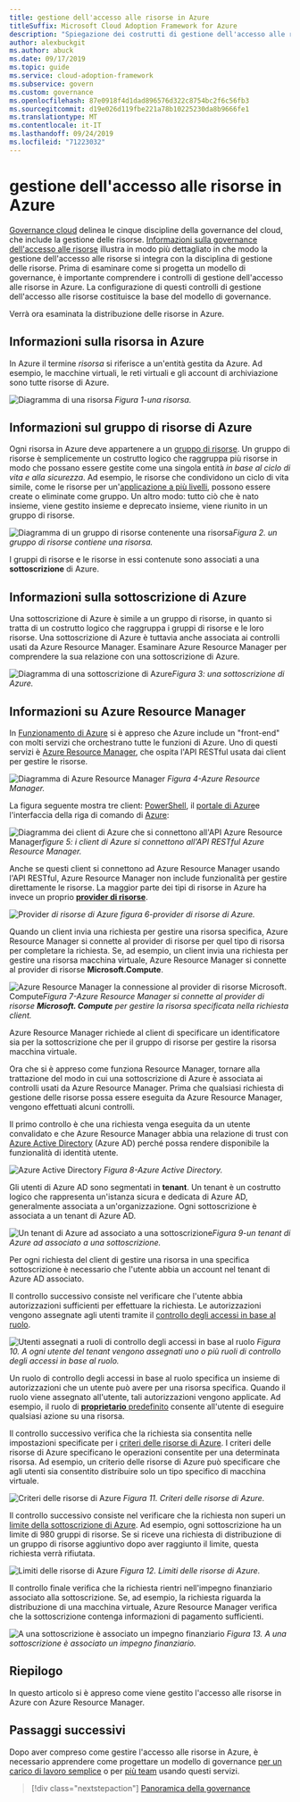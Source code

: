 ```yaml
---
title: gestione dell'accesso alle risorse in Azure
titleSuffix: Microsoft Cloud Adoption Framework for Azure
description: "Spiegazione dei costrutti di gestione dell'accesso alle risorse in Azure: Azure Resource Manager, sottoscrizioni, gruppi di risorse e risorse"
author: alexbuckgit
ms.author: abuck
ms.date: 09/17/2019
ms.topic: guide
ms.service: cloud-adoption-framework
ms.subservice: govern
ms.custom: governance
ms.openlocfilehash: 87e0918f4d1dad896576d322c8754bc2f6c56fb3
ms.sourcegitcommit: d19e026d119fbe221a78b10225230da8b9666fe1
ms.translationtype: MT
ms.contentlocale: it-IT
ms.lasthandoff: 09/24/2019
ms.locfileid: "71223032"
---
```

# <a name="resource-access-management-in-azure"></a>gestione dell'accesso alle risorse in Azure

[Governance cloud](../index.md) delinea le cinque discipline della governance del cloud, che include la gestione delle risorse. [Informazioni sulla governance dell'accesso alle risorse](./index.md) illustra in modo più dettagliato in che modo la gestione dell'accesso alle risorse si integra con la disciplina di gestione delle risorse. Prima di esaminare come si progetta un modello di governance, è importante comprendere i controlli di gestione dell'accesso alle risorse in Azure. La configurazione di questi controlli di gestione dell'accesso alle risorse costituisce la base del modello di governance.

Verrà ora esaminata la distribuzione delle risorse in Azure.

<!-- markdownlint-disable MD026 -->

## <a name="what-is-an-azure-resource"></a>Informazioni sulla risorsa in Azure

In Azure il termine _risorsa_ si riferisce a un'entità gestita da Azure. Ad esempio, le macchine virtuali, le reti virtuali e gli account di archiviazione sono tutte risorse di Azure.

![Diagramma di una risorsa](../../_images/govern/design/governance-1-9.png)
*Figura 1-una risorsa.*

## <a name="what-is-an-azure-resource-group"></a>Informazioni sul gruppo di risorse di Azure

Ogni risorsa in Azure deve appartenere a un [gruppo di risorse](https://docs.microsoft.com/azure/azure-resource-manager/resource-group-overview#resource-groups). Un gruppo di risorse è semplicemente un costrutto logico che raggruppa più risorse in modo che possano essere gestite come una singola entità _in base al ciclo di vita e alla sicurezza_. Ad esempio, le risorse che condividono un ciclo di vita simile, come le risorse per un'[applicazione a più livelli](https://docs.microsoft.com/azure/architecture/guide/architecture-styles/n-tier), possono essere create o eliminate come gruppo. Un altro modo: tutto ciò che è nato insieme, viene gestito insieme e deprecato insieme, viene riunito in un gruppo di risorse.

![Diagramma di un gruppo di risorse contenente una](../../_images/govern/design/governance-1-10.png)
risorsa*Figura 2. un gruppo di risorse contiene una risorsa.*

I gruppi di risorse e le risorse in essi contenute sono associati a una **sottoscrizione** di Azure.

## <a name="what-is-an-azure-subscription"></a>Informazioni sulla sottoscrizione di Azure

Una sottoscrizione di Azure è simile a un gruppo di risorse, in quanto si tratta di un costrutto logico che raggruppa i gruppi di risorse e le loro risorse. Una sottoscrizione di Azure è tuttavia anche associata ai controlli usati da Azure Resource Manager. Esaminare Azure Resource Manager per comprendere la sua relazione con una sottoscrizione di Azure.

![Diagramma di una sottoscrizione](../../_images/govern/design/governance-1-11.png)
di Azure*Figura 3: una sottoscrizione di Azure.*

## <a name="what-is-azure-resource-manager"></a>Informazioni su Azure Resource Manager

In [Funzionamento di Azure](../../getting-started/what-is-azure.md) si è appreso che Azure include un "front-end" con molti servizi che orchestrano tutte le funzioni di Azure. Uno di questi servizi è [Azure Resource Manager](https://docs.microsoft.com/azure/azure-resource-manager), che ospita l'API RESTful usata dai client per gestire le risorse.

![Diagramma di Azure Resource Manager](../../_images/govern/design/governance-1-12.png)
*Figura 4-Azure Resource Manager.*

La figura seguente mostra tre client: [PowerShell](https://docs.microsoft.com/powershell/azure/overview), il [portale di Azure](https://portal.azure.com)e l'interfaccia della riga di comando di [Azure](https://docs.microsoft.com/cli/azure):

![Diagramma dei client di Azure che si connettono all'API](../../_images/govern/design/governance-1-13.png)
Azure Resource Manager*figure 5: i client di Azure si connettono all'API RESTful Azure Resource Manager.*

Anche se questi client si connettono ad Azure Resource Manager usando l'API RESTful, Azure Resource Manager non include funzionalità per gestire direttamente le risorse. La maggior parte dei tipi di risorse in Azure ha invece un proprio [**provider di risorse**](https://docs.microsoft.com/azure/azure-resource-manager/resource-group-overview#terminology).

![Provider](../../_images/govern/design/governance-1-14.png)
*di risorse di Azure figura 6-provider di risorse di Azure.*

Quando un client invia una richiesta per gestire una risorsa specifica, Azure Resource Manager si connette al provider di risorse per quel tipo di risorsa per completare la richiesta. Se, ad esempio, un client invia una richiesta per gestire una risorsa macchina virtuale, Azure Resource Manager si connette al provider di risorse **Microsoft.Compute**.

![Azure Resource Manager la connessione al provider](../../_images/govern/design/governance-1-15.png)
di risorse Microsoft. Compute*Figura 7-Azure Resource Manager si connette al provider di risorse **Microsoft. Compute** per gestire la risorsa specificata nella richiesta client.*

Azure Resource Manager richiede al client di specificare un identificatore sia per la sottoscrizione che per il gruppo di risorse per gestire la risorsa macchina virtuale.

Ora che si è appreso come funziona Resource Manager, tornare alla trattazione del modo in cui una sottoscrizione di Azure è associata ai controlli usati da Azure Resource Manager. Prima che qualsiasi richiesta di gestione delle risorse possa essere eseguita da Azure Resource Manager, vengono effettuati alcuni controlli.

Il primo controllo è che una richiesta venga eseguita da un utente convalidato e che Azure Resource Manager abbia una relazione di trust con [Azure Active Directory](https://docs.microsoft.com/azure/active-directory) (Azure AD) perché possa rendere disponibile la funzionalità di identità utente.

![Azure Active Directory](../../_images/govern/design/governance-1-16.png)
*Figura 8-Azure Active Directory.*

Gli utenti di Azure AD sono segmentati in **tenant**. Un tenant è un costrutto logico che rappresenta un'istanza sicura e dedicata di Azure AD, generalmente associata a un'organizzazione. Ogni sottoscrizione è associata a un tenant di Azure AD.

![Un tenant di Azure ad associato a una](../../_images/govern/design/governance-1-17.png)
sottoscrizione*Figura 9-un tenant di Azure ad associato a una sottoscrizione.*

Per ogni richiesta del client di gestire una risorsa in una specifica sottoscrizione è necessario che l'utente abbia un account nel tenant di Azure AD associato.

Il controllo successivo consiste nel verificare che l'utente abbia autorizzazioni sufficienti per effettuare la richiesta. Le autorizzazioni vengono assegnate agli utenti tramite il [controllo degli accessi in base al ruolo](https://docs.microsoft.com/azure/role-based-access-control).

![Utenti assegnati a ruoli di controllo degli accessi in base al ruolo](../../_images/govern/design/governance-1-18.png)
*Figura 10. A ogni utente del tenant vengono assegnati uno o più ruoli di controllo degli accessi in base al ruolo.*

Un ruolo di controllo degli accessi in base al ruolo specifica un insieme di autorizzazioni che un utente può avere per una risorsa specifica. Quando il ruolo viene assegnato all'utente, tali autorizzazioni vengono applicate. Ad esempio, il ruolo di [**proprietario** predefinito](https://docs.microsoft.com/azure/role-based-access-control/built-in-roles#owner) consente all'utente di eseguire qualsiasi azione su una risorsa.

Il controllo successivo verifica che la richiesta sia consentita nelle impostazioni specificate per i [criteri delle risorse di Azure](https://docs.microsoft.com/azure/governance/policy). I criteri delle risorse di Azure specificano le operazioni consentite per una determinata risorsa. Ad esempio, un criterio delle risorse di Azure può specificare che agli utenti sia consentito distribuire solo un tipo specifico di macchina virtuale.

![Criteri delle risorse di Azure](../../_images/govern/design/governance-1-19.png)
*Figura 11. Criteri delle risorse di Azure.*

Il controllo successivo consiste nel verificare che la richiesta non superi un [limite della sottoscrizione di Azure](https://docs.microsoft.com/azure/azure-subscription-service-limits). Ad esempio, ogni sottoscrizione ha un limite di 980 gruppi di risorse. Se si riceve una richiesta di distribuzione di un gruppo di risorse aggiuntivo dopo aver raggiunto il limite, questa richiesta verrà rifiutata.

![Limiti delle risorse di Azure](../../_images/govern/design/governance-1-20.png)
*Figura 12. Limiti delle risorse di Azure.*

Il controllo finale verifica che la richiesta rientri nell'impegno finanziario associato alla sottoscrizione. Se, ad esempio, la richiesta riguarda la distribuzione di una macchina virtuale, Azure Resource Manager verifica che la sottoscrizione contenga informazioni di pagamento sufficienti.

![A una sottoscrizione è associato un impegno finanziario](../../_images/govern/design/governance-1-21.png)
*Figura 13. A una sottoscrizione è associato un impegno finanziario.*

## <a name="summary"></a>Riepilogo

In questo articolo si è appreso come viene gestito l'accesso alle risorse in Azure con Azure Resource Manager.

## <a name="next-steps"></a>Passaggi successivi

Dopo aver compreso come gestire l'accesso alle risorse in Azure, è necessario apprendere come progettare un modello di governance [per un carico di lavoro semplice](./governance-simple-workload.md) o per [più team](./governance-multiple-teams.md) usando questi servizi.

> [!div class="nextstepaction"]
> [Panoramica della governance](../index.md)

